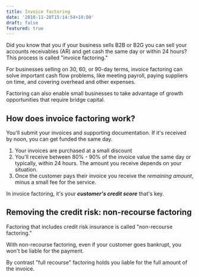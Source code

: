 ```yaml
---
title: Invoice factoring
date: '2018-11-28T15:14:54+10:00'
draft: false
featured: true
---
```

Did you know that you if your business sells B2B or B2G you can sell your accounts receivables (AR) and get cash the same day or within 24 hours? This process is called "invoice factoring." 

For businesses selling on 30, 60, or 90-day terms, invoice factoring can solve important cash flow problems, like meeting payroll, paying suppliers on time, and covering overhead and other expenses. 

Factoring can also enable small businesses to take advantage of growth opportunities that require bridge capital.

## How does invoice factoring work?

You'll submit your invoices and supporting documentation. If it's received by noon, you can get funded the same day. 

1. Your invoices are purchased at a small discount
2. You'll receive between 80% - 90% of the invoice value the same day or typically, within 24 hours. The amount you receive depends on your situation. 
3. Once the customer pays their invoice you receive the _remaining amount_, minus a small fee for the service. 

In invoice factoring, it's your _**customer's credit score**_ that's key. 

## Removing the credit risk: non-recourse factoring

Factoring that includes credit risk insurance is called "non-recourse factoring." 

With non-recourse factoring, even if your customer goes bankrupt, you won't be liable for the payment.

 By contrast "full recourse" factoring holds you liable for the full amount of the invoice.
